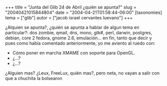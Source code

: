 +++
title = "Junta del Glib 24 de Abril ¿quién se apunta?"
slug = "20040421015844804"
date = "2004-04-21T01:58:44-06:00"
[taxonomies]
tema = ["glib"]
autor = ["jacob israel cervantes luevano"]
+++

¿Alquien se apunta?, ¿quién se apunta a hablar de algun tema en
particular?: dos zombie, qmail, dns, mono, gtk#, perl, darwin, postgres,
debian, core 2 fedora, gnome 2.6, emulación... en fin, tanto que decir y
pues como había comentado anteriormente, yo me aviento al ruedo con:

- Cómo poner en marcha XMAME con soporte para OpenGL.
- ¿...?
- ¿...?

¿Alguien mas? ¿Leux, FreeLux, quién mas?, pero neta, no vayan a salir
con que a chuchita la bolsearon
